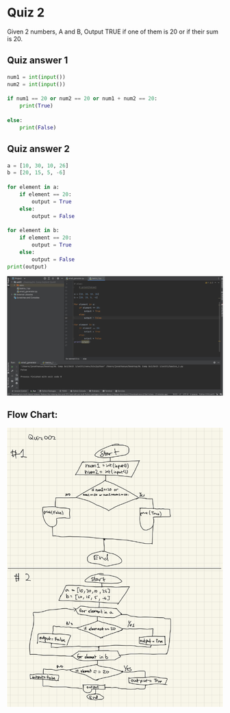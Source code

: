 # Quiz 2
Given 2 numbers, A and B, Output TRUE if one of them is 20 or if their sum is 20.

## Quiz answer 1


```.py
num1 = int(input())
num2 = int(input())

if num1 == 20 or num2 == 20 or num1 + num2 == 20:
    print(True)

else:
    print(False)
```


## Quiz answer 2


```.py
a = [10, 30, 10, 26]
b = [20, 15, 5, -6]

for element in a:
    if element == 20:
        output = True
    else:
        output = False

for element in b:
    if element == 20:
        output = True
    else:
        output = False
print(output)
```


![](quiz002.jpg)


## Flow Chart:


![](002flowchart.jpg)


